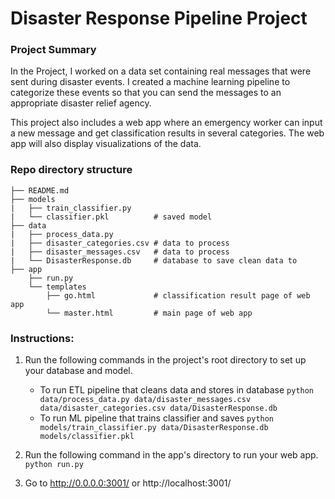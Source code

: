 # Disaster Response Pipeline Project

### Project Summary

In the Project, I worked on a data set containing real messages that were sent during disaster events. I created a machine learning pipeline to categorize these events so that you can send the messages to an appropriate disaster relief agency.

This project also includes a web app where an emergency worker can input a new message and get classification results in several categories. The web app will also display visualizations of the data. 


### Repo directory structure

    ├── README.md
    ├── models
    |   ├── train_classifier.py
    |   └── classifier.pkl          # saved model 
    ├── data
    |   ├── process_data.py
    |   ├── disaster_categories.csv # data to process 
    |   ├── disaster_messages.csv   # data to process
    |   └── DisasterResponse.db     # database to save clean data to
    ├── app
        ├── run.py
        └── templates
            ├── go.html             # classification result page of web app
            └── master.html         # main page of web app

### Instructions:
1. Run the following commands in the project's root directory to set up your database and model.

    - To run ETL pipeline that cleans data and stores in database
        `python data/process_data.py data/disaster_messages.csv data/disaster_categories.csv data/DisasterResponse.db`
    - To run ML pipeline that trains classifier and saves
        `python models/train_classifier.py data/DisasterResponse.db models/classifier.pkl`

2. Run the following command in the app's directory to run your web app.
    `python run.py`

3. Go to http://0.0.0.0:3001/ or http://localhost:3001/
